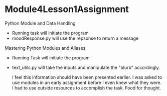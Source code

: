 # Module4Lesson1Assignment
Python Module and Data Handling 
- Running task will initiate the program
- moodResponse.py will use the repsonse to return a message


Mastering Python Modules and Aliases
- Running Task will initiate the program
- text_utils.py will take the inputs and manipulate the "blurb" accordingly.

  I feel this information should have been presented earlier. I was asked to use modules in an early assignment before I even knew what they were. I had to use outside resources to accomplish the task. Food for thought.
